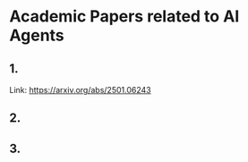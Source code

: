 # Academic Papers related to AI Agents

## 1. 


Link: https://arxiv.org/abs/2501.06243


## 2. 

## 3. 
